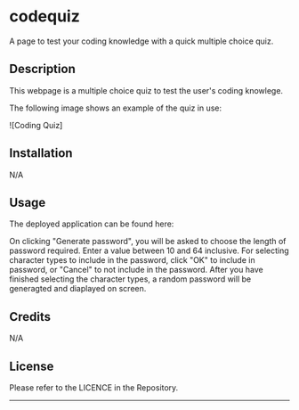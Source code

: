 # codequiz
A page to test your coding knowledge with a quick multiple choice quiz.

## Description

This webpage is a multiple choice quiz to test the user's coding knowlege.

The following image shows an example of the quiz in use:

![Coding Quiz] <!--- Not yet reade... (./assets/images/screenshot2.png) -->

## Installation

N/A

## Usage

The deployed application can be found here: <!--- Uncomment once deployed https://allen-ec.github.io/codequiz/ -->

On clicking "Generate password", you will be asked to choose the length of password required.
Enter a value between 10 and 64 inclusive.
For selecting character types to include in the password, click "OK" to include in password, or "Cancel" to not include in the password.
After you have finished selecting the character types, a random password will be generagted and diaplayed on screen.

## Credits

N/A

## License

Please refer to the LICENCE in the Repository.

---